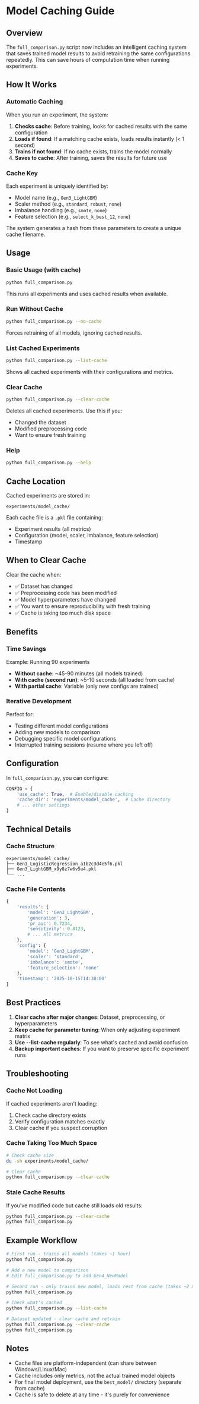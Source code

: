 # Model Caching Guide

## Overview

The `full_comparison.py` script now includes an intelligent caching system that saves trained model results to avoid retraining the same configurations repeatedly. This can save hours of computation time when running experiments.

## How It Works

### Automatic Caching

When you run an experiment, the system:
1. **Checks cache**: Before training, looks for cached results with the same configuration
2. **Loads if found**: If a matching cache exists, loads results instantly (< 1 second)
3. **Trains if not found**: If no cache exists, trains the model normally
4. **Saves to cache**: After training, saves the results for future use

### Cache Key

Each experiment is uniquely identified by:
- Model name (e.g., `Gen3_LightGBM`)
- Scaler method (e.g., `standard`, `robust`, `none`)
- Imbalance handling (e.g., `smote`, `none`)
- Feature selection (e.g., `select_k_best_12`, `none`)

The system generates a hash from these parameters to create a unique cache filename.

## Usage

### Basic Usage (with cache)

```bash
python full_comparison.py
```

This runs all experiments and uses cached results when available.

### Run Without Cache

```bash
python full_comparison.py --no-cache
```

Forces retraining of all models, ignoring cached results.

### List Cached Experiments

```bash
python full_comparison.py --list-cache
```

Shows all cached experiments with their configurations and metrics.

### Clear Cache

```bash
python full_comparison.py --clear-cache
```

Deletes all cached experiments. Use this if you:
- Changed the dataset
- Modified preprocessing code
- Want to ensure fresh training

### Help

```bash
python full_comparison.py --help
```

## Cache Location

Cached experiments are stored in:
```
experiments/model_cache/
```

Each cache file is a `.pkl` file containing:
- Experiment results (all metrics)
- Configuration (model, scaler, imbalance, feature selection)
- Timestamp

## When to Clear Cache

Clear the cache when:
- ✅ Dataset has changed
- ✅ Preprocessing code has been modified
- ✅ Model hyperparameters have changed
- ✅ You want to ensure reproducibility with fresh training
- ✅ Cache is taking too much disk space

## Benefits

### Time Savings

Example: Running 90 experiments
- **Without cache**: ~45-90 minutes (all models trained)
- **With cache (second run)**: ~5-10 seconds (all loaded from cache)
- **With partial cache**: Variable (only new configs are trained)

### Iterative Development

Perfect for:
- Testing different model configurations
- Adding new models to comparison
- Debugging specific model configurations
- Interrupted training sessions (resume where you left off)

## Configuration

In `full_comparison.py`, you can configure:

```python
CONFIG = {
    'use_cache': True,  # Enable/disable caching
    'cache_dir': 'experiments/model_cache',  # Cache directory
    # ... other settings
}
```

## Technical Details

### Cache Structure

```
experiments/model_cache/
├── Gen1_LogisticRegression_a1b2c3d4e5f6.pkl
├── Gen3_LightGBM_x9y8z7w6v5u4.pkl
└── ...
```

### Cache File Contents

```python
{
    'results': {
        'model': 'Gen3_LightGBM',
        'generation': 3,
        'pr_auc': 0.7234,
        'sensitivity': 0.8123,
        # ... all metrics
    },
    'config': {
        'model': 'Gen3_LightGBM',
        'scaler': 'standard',
        'imbalance': 'smote',
        'feature_selection': 'none'
    },
    'timestamp': '2025-10-15T14:30:00'
}
```

## Best Practices

1. **Clear cache after major changes**: Dataset, preprocessing, or hyperparameters
2. **Keep cache for parameter tuning**: When only adjusting experiment matrix
3. **Use --list-cache regularly**: To see what's cached and avoid confusion
4. **Backup important caches**: If you want to preserve specific experiment runs

## Troubleshooting

### Cache Not Loading

If cached experiments aren't loading:
1. Check cache directory exists
2. Verify configuration matches exactly
3. Clear cache if you suspect corruption

### Cache Taking Too Much Space

```bash
# Check cache size
du -sh experiments/model_cache/

# Clear cache
python full_comparison.py --clear-cache
```

### Stale Cache Results

If you've modified code but cache still loads old results:
```bash
python full_comparison.py --clear-cache
python full_comparison.py
```

## Example Workflow

```bash
# First run - trains all models (takes ~1 hour)
python full_comparison.py

# Add a new model to comparison
# Edit full_comparison.py to add Gen4_NewModel

# Second run - only trains new model, loads rest from cache (takes ~2 minutes)
python full_comparison.py

# Check what's cached
python full_comparison.py --list-cache

# Dataset updated - clear cache and retrain
python full_comparison.py --clear-cache
python full_comparison.py
```

## Notes

- Cache files are platform-independent (can share between Windows/Linux/Mac)
- Cache includes only metrics, not the actual trained model objects
- For final model deployment, use the `best_model/` directory (separate from cache)
- Cache is safe to delete at any time - it's purely for convenience

